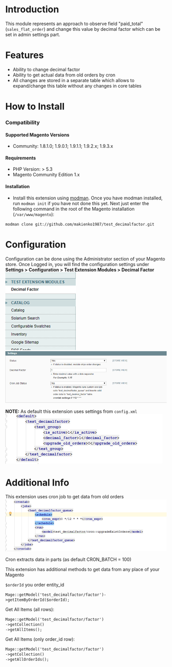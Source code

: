 # Introduction
This module represents an approach to observe field "paid_total" (`sales_flat_order`) and change this value by decimal factor which can be set in admin settings part.
# Features
 - Ability to change decimal factor
 - Ability to get actual data from old orders by cron
 - All changes are stored in a separate table which allows to expand/change this table without any changes in core tables
 
# How to Install 

### Compatibility
#### Supported Magento Versions

 - Community: 1.8.1.0; 1.9.0.1; 1.9.1.1; 1.9.2.x; 1.9.3.x
 
#### Requirements

 - PHP Version: > 5.3
 - Magento Community Edition 1.x
 
#### Installation

   - Install this extension using [modman](https://github.com/colinmollenhour/modman).
    Once you have modman installed, run `modman init` if you have not done this yet.
    Next just enter the following command in the root of the Magento installation (`/var/www/magento`):
   
   ```
   modman clone git://github.com/makienko1987/test_decimalfactor.git
   ```
   
# Configuration

Configuration can be done using the Administrator section of your Magento store. 
Once Logged in, you will find the configuration settings under  **Settings > Configuration > Test Extension Modules > Decimal Factor**
![Alt text](https://raw.githubusercontent.com/makienko1987/test_decimalfactor/master/docs/SettingsMenu.png "Menu settings")
![Alt text](https://raw.githubusercontent.com/makienko1987/test_decimalfactor/master/docs/MainSettings.png "Main settings")

**NOTE:** As default this extension uses settings from `config.xml` 
![Alt text](https://raw.githubusercontent.com/makienko1987/test_decimalfactor/master/docs/DefaultSettings.png "Default settings")

# Additional Info

This extension uses cron job to get data from old orders
![Alt text](https://raw.githubusercontent.com/makienko1987/test_decimalfactor/master/docs/CronConfigSettings.png "Cron settings")

Cron extracts data in parts (as default CRON_BATCH = 100)

This extension has additional methods to get data from any place of your Magento

`$orderId` you order entity_id
```
Mage::getModel('test_decimalfactor/factor')->getItemByOrderId($orderId);
```
Get All Items (all rows):
```
Mage::getModel('test_decimalfactor/factor')
->getCollection()
->getAllItems();
```
Get All Items (only order_id row):
```
Mage::getModel('test_decimalfactor/factor')
->getCollection()
->getAllOrderIds();
```
